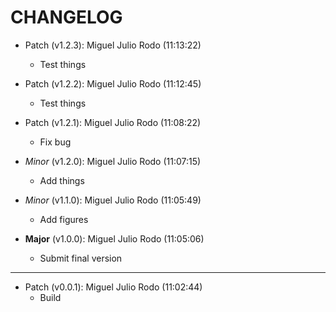 # CHANGELOG

- Patch (v1.2.3): Miguel Julio Rodo (11:13:22)
  - Test things
- Patch (v1.2.2): Miguel Julio Rodo (11:12:45)
  - Test things
- Patch (v1.2.1): Miguel Julio Rodo (11:08:22)
  - Fix bug
- *Minor* (v1.2.0): Miguel Julio Rodo (11:07:15)
  - Add things

- *Minor* (v1.1.0): Miguel Julio Rodo (11:05:49)
  - Add figures

- **Major** (v1.0.0): Miguel Julio Rodo (11:05:06)
  - Submit final version

___

- Patch (v0.0.1): Miguel Julio Rodo (11:02:44)
  - Build

